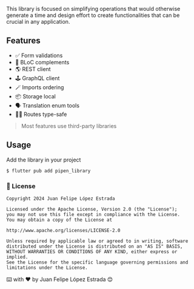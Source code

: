 This library is focused on simplifying operations that would otherwise generate a time and design
effort to create functionalities that can be crucial in any application.

## Features

- ✅ Form validations
- 🧩 BLoC complements
- 🌎 REST client
- 🕹️ GraphQL client
- 🪄 Imports ordering
- 📦 Storage local
- 🗣️ Translation enum tools
- ⛓️‍💥 Routes type-safe

> Most features use third-party libraries

## Usage

Add the library in your project

```console
$ flutter pub add pipen_library
```

### 📜 License

```
Copyright 2024 Juan Felipe López Estrada

Licensed under the Apache License, Version 2.0 (the "License");
you may not use this file except in compliance with the License.
You may obtain a copy of the License at

http://www.apache.org/licenses/LICENSE-2.0

Unless required by applicable law or agreed to in writing, software
distributed under the License is distributed on an "AS IS" BASIS,
WITHOUT WARRANTIES OR CONDITIONS OF ANY KIND, either express or implied.
See the License for the specific language governing permissions and
limitations under the License.
```

⌨️ with ❤️ by Juan Felipe López Estrada 😊
